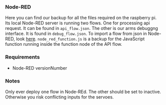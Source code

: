 ### Node-RED
Here you can find our backup for all the files required on the raspberry pi. Its local Node-RED server is running two flows. One for processing api request. It can be found in `api_flow.json`. The other is our arms debuggng interface. It is found in `debug_flow.json`. To import a flow from json in Node-RED, look [here](). `node_red_function.js` is a backup for the JavaScript function running inside the function node of the API flow.

### Requirements
 - Node-RED versionNumber

### Notes
Only ever deploy one flow in Node-REd. The other should be set to inactive. Otherwise you risk conflicting inputs for the servoes.